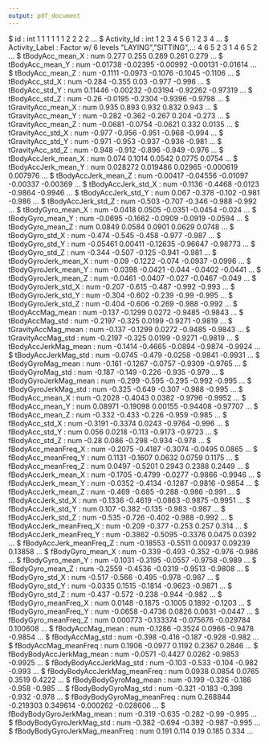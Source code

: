 ```yaml
---
output: pdf_document
---
```

 $ id                                   : int  1 1 1 1 1 1 2 2 2 2 ...
 $ Activity_Id                  	: int  1 2 3 4 5 6 1 2 3 4 ...
 $ Activity_Label               	: Factor w/ 6 levels "LAYING","SITTING",..: 4 6 5 2 3 1 4 6 5 2 ...
 $ tBodyAcc_mean_X              	: num  0.277 0.255 0.289 0.261 0.279 ...
 $ tBodyAcc_mean_Y              	: num  -0.01738 -0.02395 -0.00992 -0.00131 -0.01614 ...
 $ tBodyAcc_mean_Z              	: num  -0.1111 -0.0973 -0.1076 -0.1045 -0.1106 ...
 $ tBodyAcc_std_X               	: num  -0.284 -0.355 0.03 -0.977 -0.996 ...
 $ tBodyAcc_std_Y               	: num  0.11446 -0.00232 -0.03194 -0.92262 -0.97319 ...
 $ tBodyAcc_std_Z               	: num  -0.26 -0.0195 -0.2304 -0.9396 -0.9798 ...
 $ tGravityAcc_mean_X           	: num  0.935 0.893 0.932 0.832 0.943 ...
 $ tGravityAcc_mean_Y           	: num  -0.282 -0.362 -0.267 0.204 -0.273 ...
 $ tGravityAcc_mean_Z           	: num  -0.0681 -0.0754 -0.0621 0.332 0.0135 ...
 $ tGravityAcc_std_X            	: num  -0.977 -0.956 -0.951 -0.968 -0.994 ...
 $ tGravityAcc_std_Y            	: num  -0.971 -0.953 -0.937 -0.936 -0.981 ...
 $ tGravityAcc_std_Z            	: num  -0.948 -0.912 -0.896 -0.949 -0.976 ...
 $ tBodyAccJerk_mean_X          	: num  0.074 0.1014 0.0542 0.0775 0.0754 ...
 $ tBodyAccJerk_mean_Y          	: num  0.028272 0.019486 0.02965 -0.000619 0.007976 ...
 $ tBodyAccJerk_mean_Z          	: num  -0.00417 -0.04556 -0.01097 -0.00337 -0.00369 ...
 $ tBodyAccJerk_std_X           	: num  -0.1136 -0.4468 -0.0123 -0.9864 -0.9946 ...
 $ tBodyAccJerk_std_Y           	: num  0.067 -0.378 -0.102 -0.981 -0.986 ...
 $ tBodyAccJerk_std_Z           	: num  -0.503 -0.707 -0.346 -0.988 -0.992 ...
 $ tBodyGyro_mean_X             	: num  -0.0418 0.0505 -0.0351 -0.0454 -0.024 ...
 $ tBodyGyro_mean_Y             	: num  -0.0695 -0.1662 -0.0909 -0.0919 -0.0594 ...
 $ tBodyGyro_mean_Z             	: num  0.0849 0.0584 0.0901 0.0629 0.0748 ...
 $ tBodyGyro_std_X              	: num  -0.474 -0.545 -0.458 -0.977 -0.987 ...
 $ tBodyGyro_std_Y              	: num  -0.05461 0.00411 -0.12635 -0.96647 -0.98773 ...
 $ tBodyGyro_std_Z              	: num  -0.344 -0.507 -0.125 -0.941 -0.981 ...
 $ tBodyGyroJerk_mean_X         	: num  -0.09 -0.1222 -0.074 -0.0937 -0.0996 ...
 $ tBodyGyroJerk_mean_Y         	: num  -0.0398 -0.0421 -0.044 -0.0402 -0.0441 ...
 $ tBodyGyroJerk_mean_Z         	: num  -0.0461 -0.0407 -0.027 -0.0467 -0.049 ...
 $ tBodyGyroJerk_std_X          	: num  -0.207 -0.615 -0.487 -0.992 -0.993 ...
 $ tBodyGyroJerk_std_Y          	: num  -0.304 -0.602 -0.239 -0.99 -0.995 ...
 $ tBodyGyroJerk_std_Z          	: num  -0.404 -0.606 -0.269 -0.988 -0.992 ...
 $ tBodyAccMag_mean             	: num  -0.137 -0.1299 0.0272 -0.9485 -0.9843 ...
 $ tBodyAccMag_std              	: num  -0.2197 -0.325 0.0199 -0.9271 -0.9819 ...
 $ tGravityAccMag_mean          	: num  -0.137 -0.1299 0.0272 -0.9485 -0.9843 ...
 $ tGravityAccMag_std           	: num  -0.2197 -0.325 0.0199 -0.9271 -0.9819 ...
 $ tBodyAccJerkMag_mean         	: num  -0.1414 -0.4665 -0.0894 -0.9874 -0.9924 ...
 $ tBodyAccJerkMag_std          	: num  -0.0745 -0.479 -0.0258 -0.9841 -0.9931 ...
 $ tBodyGyroMag_mean            	: num  -0.161 -0.1267 -0.0757 -0.9309 -0.9765 ...
 $ tBodyGyroMag_std             	: num  -0.187 -0.149 -0.226 -0.935 -0.979 ...
 $ tBodyGyroJerkMag_mean                : num  -0.299 -0.595 -0.295 -0.992 -0.995 ...
 $ tBodyGyroJerkMag_std         	: num  -0.325 -0.649 -0.307 -0.988 -0.995 ...
 $ fBodyAcc_mean_X              	: num  -0.2028 -0.4043 0.0382 -0.9796 -0.9952 ...
 $ fBodyAcc_mean_Y              	: num  0.08971 -0.19098 0.00155 -0.94408 -0.97707 ...
 $ fBodyAcc_mean_Z              	: num  -0.332 -0.433 -0.226 -0.959 -0.985 ...
 $ fBodyAcc_std_X               	: num  -0.3191 -0.3374 0.0243 -0.9764 -0.996 ...
 $ fBodyAcc_std_Y               	: num  0.056 0.0218 -0.113 -0.9173 -0.9723 ...
 $ fBodyAcc_std_Z               	: num  -0.28 0.086 -0.298 -0.934 -0.978 ...
 $ fBodyAcc_meanFreq_X          	: num  -0.2075 -0.4187 -0.3074 -0.0495 0.0865 ...
 $ fBodyAcc_meanFreq_Y          	: num  0.1131 -0.1607 0.0632 0.0759 0.1175 ...
 $ fBodyAcc_meanFreq_Z          	: num  0.0497 -0.5201 0.2943 0.2388 0.2449 ...
 $ fBodyAccJerk_mean_X         	        : num  -0.1705 -0.4799 -0.0277 -0.9866 -0.9946 ...
 $ fBodyAccJerk_mean_Y          	: num  -0.0352 -0.4134 -0.1287 -0.9816 -0.9854 ...
 $ fBodyAccJerk_mean_Z          	: num  -0.469 -0.685 -0.288 -0.986 -0.991 ...
 $ fBodyAccJerk_std_X           	: num  -0.1336 -0.4619 -0.0863 -0.9875 -0.9951 ...
 $ fBodyAccJerk_std_Y           	: num  0.107 -0.382 -0.135 -0.983 -0.987 ...
 $ fBodyAccJerk_std_Z           	: num  -0.535 -0.726 -0.402 -0.988 -0.992 ...
 $ fBodyAccJerk_meanFreq_X              : num  -0.209 -0.377 -0.253 0.257 0.314 ...
 $ fBodyAccJerk_meanFreq_Y              : num  -0.3862 -0.5095 -0.3376 0.0475 0.0392 ...
 $ fBodyAccJerk_meanFreq_Z              : num  -0.18553 -0.5511 0.00937 0.09239 0.13858 ...
 $ fBodyGyro_mean_X             	: num  -0.339 -0.493 -0.352 -0.976 -0.986 ...
 $ fBodyGyro_mean_Y             	: num  -0.1031 -0.3195 -0.0557 -0.9758 -0.989 ...
 $ fBodyGyro_mean_Z             	: num  -0.2559 -0.4536 -0.0319 -0.9513 -0.9808 ...
 $ fBodyGyro_std_X              	: num  -0.517 -0.566 -0.495 -0.978 -0.987 ...
 $ fBodyGyro_std_Y              	: num  -0.0335 0.1515 -0.1814 -0.9623 -0.9871 ...
 $ fBodyGyro_std_Z              	: num  -0.437 -0.572 -0.238 -0.944 -0.982 ...
 $ fBodyGyro_meanFreq_X         	: num  0.0148 -0.1875 -0.1005 0.1892 -0.1203 ...
 $ fBodyGyro_meanFreq_Y         	: num  -0.0658 -0.4736 0.0826 0.0631 -0.0447 ...
 $ fBodyGyro_meanFreq_Z         	: num  0.000773 -0.133374 -0.075676 -0.029784 0.100608 ...
 $ fBodyAccMag_mean             	: num  -0.1286 -0.3524 0.0966 -0.9478 -0.9854 ...
 $ fBodyAccMag_std              	: num  -0.398 -0.416 -0.187 -0.928 -0.982 ...
 $ fBodyAccMag_meanFreq                 : num  0.1906 -0.0977 0.1192 0.2367 0.2846 ...
 $ fBodyBodyAccJerkMag_mean             : num  -0.0571 -0.4427 0.0262 -0.9853 -0.9925 ...
 $ fBodyBodyAccJerkMag_std      	: num  -0.103 -0.533 -0.104 -0.982 -0.993 ...
 $ fBodyBodyAccJerkMag_meanFreq         : num  0.0938 0.0854 0.0765 0.3519 0.4222 ...
 $ fBodyBodyGyroMag_mean                : num  -0.199 -0.326 -0.186 -0.958 -0.985 ...
 $ fBodyBodyGyroMag_std                 : num  -0.321 -0.183 -0.398 -0.932 -0.978 ...
 $ fBodyBodyGyroMag_meanFreq            : num  0.268844 -0.219303 0.349614 -0.000262 -0.028606 ...
 $ fBodyBodyGyroJerkMag_mean            : num  -0.319 -0.635 -0.282 -0.99 -0.995 ...
 $ fBodyBodyGyroJerkMag_std             : num  -0.382 -0.694 -0.392 -0.987 -0.995 ...
 $ fBodyBodyGyroJerkMag_meanFreq        : num  0.191 0.114 0.19 0.185 0.334 ...